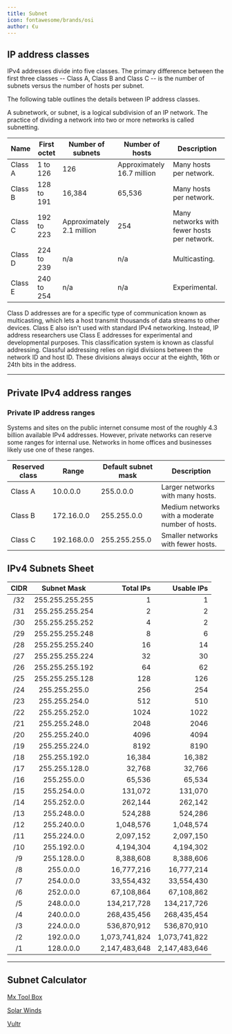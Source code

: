 ```yaml
---
title: Subnet
icon: fontawesome/brands/osi
author: €u
---
```

## IP address classes

IPv4 addresses divide into five classes. The primary difference between the first three classes -- Class A, Class B and Class C -- is the number of subnets versus the number of hosts per subnet.

The following table outlines the details between IP address classes.

A subnetwork, or subnet, is a logical subdivision of an IP network.
The practice of dividing a network into two or more networks is called subnetting.

| Name    | First octet | Number of subnets         | Number of hosts            | Description                                 |
| ------- | ----------- | ------------------------- | -------------------------- | ------------------------------------------- |
| Class A | 1 to 126    | 126                       | Approximately 16.7 million | Many hosts per network.                     |
| Class B | 128 to 191  | 16,384                    | 65,536                     | Many hosts per network.                     |
| Class C | 192 to 223  | Approximately 2.1 million | 254                        | Many networks with fewer hosts per network. |
| Class D | 224 to 239  | n/a                       | n/a                        | Multicasting.                               |
| Class E | 240 to 254  | n/a                       | n/a                        | Experimental.                               |

Class D addresses are for a specific type of communication known as multicasting, which lets a host transmit thousands of data streams to other devices. 
Class E also isn't used with standard IPv4 networking. Instead, IP address researchers use Class E addresses for experimental and developmental purposes. 
This classification system is known as classful addressing. Classful addressing relies on rigid divisions between the network ID and host ID. 
These divisions always occur at the eighth, 16th or 24th bits in the address.

---

## Private IPv4 address ranges

### Private IP address ranges

Systems and sites on the public internet consume most of the roughly 4.3 billion available IPv4 addresses. 
However, private networks can reserve some ranges for internal use. 
Networks in home offices and businesses likely use one of these ranges.

| Reserved class | Range       | Default subnet mask | Description                                      |
| -------------- | ----------- | ------------------- | ------------------------------------------------ |
| Class A        | 10.0.0.0    | 255.0.0.0           | Larger networks with many hosts.                 |
| Class B        | 172.16.0.0  | 255.255.0.0         | Medium networks with a moderate number of hosts. |
| Class C        | 192.168.0.0 | 255.255.255.0       | Smaller networks with fewer hosts.               |

<div style="page-break-after: always"></div>

## IPv4 Subnets Sheet

| **CIDR** | **Subnet Mask** | **Total IPs** | **Usable IPs** |
| :------------: | :-------------------: | ------------------: | -------------------: |
|      /32      |    255.255.255.255    |                   1 |                    1 |
|      /31      |    255.255.255.254    |                   2 |                    2 |
|      /30      |    255.255.255.252    |                   4 |                    2 |
|      /29      |    255.255.255.248    |                   8 |                    6 |
|      /28      |    255.255.255.240    |                  16 |                   14 |
|      /27      |    255.255.255.224    |                  32 |                   30 |
|      /26      |    255.255.255.192    |                  64 |                   62 |
|      /25      |    255.255.255.128    |                 128 |                  126 |
|      /24      |     255.255.255.0     |                 256 |                  254 |
|      /23      |     255.255.254.0     |                 512 |                  510 |
|      /22      |     255.255.252.0     |                1024 |                 1022 |
|      /21      |     255.255.248.0     |                2048 |                 2046 |
|      /20      |     255.255.240.0     |                4096 |                 4094 |
|      /19      |     255.255.224.0     |                8192 |                 8190 |
|      /18      |     255.255.192.0     |              16,384 |               16,382 |
|      /17      |     255.255.128.0     |              32,768 |               32,766 |
|      /16      |      255.255.0.0      |              65,536 |               65,534 |
|      /15      |      255.254.0.0      |             131,072 |              131,070 |
|      /14      |      255.252.0.0      |             262,144 |              262,142 |
|      /13      |      255.248.0.0      |             524,288 |              524,286 |
|      /12      |      255.240.0.0      |           1,048,576 |            1,048,574 |
|      /11      |      255.224.0.0      |           2,097,152 |            2,097,150 |
|      /10      |      255.192.0.0      |           4,194,304 |            4,194,302 |
|       /9       |      255.128.0.0      |           8,388,608 |            8,388,606 |
|       /8       |       255.0.0.0       |          16,777,216 |           16,777,214 |
|       /7       |       254.0.0.0       |          33,554,432 |           33,554,430 |
|       /6       |       252.0.0.0       |          67,108,864 |           67,108,862 |
|       /5       |       248.0.0.0       |         134,217,728 |          134,217,726 |
|       /4       |       240.0.0.0       |         268,435,456 |          268,435,454 |
|       /3       |       224.0.0.0       |         536,870,912 |          536,870,910 |
|       /2       |       192.0.0.0       |       1,073,741,824 |        1,073,741,822 |
|       /1       |       128.0.0.0       |       2,147,483,648 |        2,147,483,646 |

<div style="page-break-after: always"></div>

---

## Subnet Calculator

[Mx Tool Box](https://mxtoolbox.com/subnetcalculator.aspx)

[Solar Winds](https://www.solarwinds.com/free-tools/advanced-subnet-calculator)

[Vultr](https://www.vultr.com/resources/subnet-calculator/)
